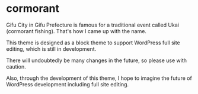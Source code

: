 # cormorant
Gifu City in Gifu Prefecture is famous for a traditional event called Ukai (cormorant fishing). That's how I came up with the name.

This theme is designed as a block theme to support WordPress full site editing, which is still in development.

There will undoubtedly be many changes in the future, so please use with caution.

Also, through the development of this theme, I hope to imagine the future of WordPress development including full site editing.
